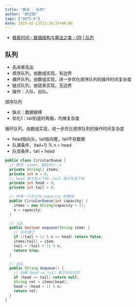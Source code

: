 ```yaml
---
title: "算法 - 队列"
author: "颇忒脱"
tags: ["ARTS-A"]
date: 2019-02-13T21:10:33+08:00
---
```


<!--more-->

* [极客时间 - 数据结构与算法之美 - 09 | 队列][1]

## 队列

* 先进者先出
* 顺序队列，由数组实现，有边界
* 循环队列，由数组实现，进一步优化顺序队列的操作时间复杂度
* 链式队列，由链表实现，无边界
* 操作：入队、出队。

顺序队列

* 缺点：数据搬移
* 优化1：tail到底时再搬，均摊复杂度

循环队列，由数组实现，进一步优化顺序队列的操作时间复杂度

* head指向头，tail指向尾，tail不存数据
* 队满条件，(tail+1) % n = head
* 队空条件，tail = head

```java
public class CircularQueue {
  // 数组：items，数组大小：n
  private String[] items;
  private int n = 0;
  // head 表示队头下标，tail 表示队尾下标
  private int head = 0;
  private int tail = 0;

  // 申请一个大小为 capacity 的数组
  public CircularQueue(int capacity) {
    items = new String[capacity + 1];
    n = capacity;
  }

  // 入队
  public boolean enqueue(String item) {
    // 队列满了
    if ((tail + 1) % n == head) return false;
    items[tail] = item;
    tail = (tail + 1) % n;
    return true;
  }

  // 出队
  public String dequeue() {
    // 如果 head == tail 表示队列为空
    if (head == tail) return null;
    String ret = items[head];
    head = (head + 1) % n;
    return ret;
  }
}
```

[1]: https://time.geekbang.org/column/article/41330

